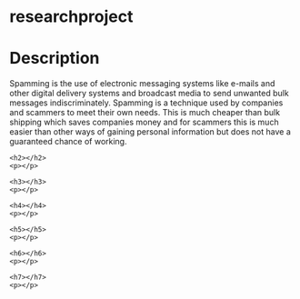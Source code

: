 # researchproject
<!DOCTYPE html>
<html>
<head>
    <meta charset="UTF-8">
    <title> Spammers </title>
</head>

<body>
    <h1>Description</h1>
    <p>Spamming is the use of electronic messaging systems like e-mails and other digital delivery systems and broadcast media to send unwanted bulk messages indiscriminately. Spamming is a technique used by companies and scammers to meet their own needs. This is much cheaper than bulk shipping which saves companies money and for scammers this is much easier than other ways of gaining personal information but does not have a guaranteed chance of working.</p>

    <h2></h2>
    <p></p>

    <h3></h3>
    <p></p>

    <h4></h4>
    <p></p>

    <h5></h5>
    <p></p>

    <h6></h6>
    <p></p>

    <h7></h7>
    <p></p>

</body>
</html>